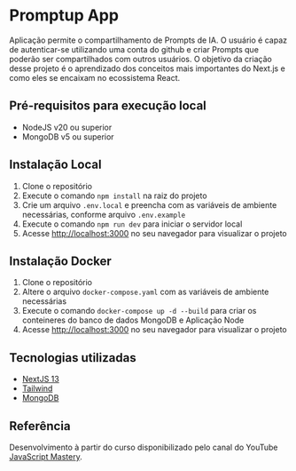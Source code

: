 # Promptup App

Aplicação permite o compartilhamento de Prompts de IA. O usuário é capaz de autenticar-se utilizando uma conta do github e criar Prompts que poderão ser compartilhados com outros usuários. O objetivo da criação desse projeto é o aprendizado dos conceitos mais importantes do Next.js e como eles se encaixam no ecossistema React.

## Pré-requisitos para execução local

- NodeJS v20 ou superior
- MongoDB v5 ou superior

## Instalação Local

1. Clone o repositório
2. Execute o comando `npm install` na raiz do projeto
3. Crie um arquivo `.env.local` e preencha com as variáveis de ambiente necessárias, conforme arquivo `.env.example`
4. Execute o comando `npm run dev` para iniciar o servidor local
5. Acesse [http://localhost:3000](http://localhost:3000) no seu navegador para visualizar o projeto

## Instalação Docker

1. Clone o repositório
2. Altere o arquivo `docker-compose.yaml` com as variáveis de ambiente necessárias
4. Execute o comando `docker-compose up -d --build` para criar os conteineres do banco de dados MongoDB e Aplicação Node
5. Acesse [http://localhost:3000](http://localhost:3000) no seu navegador para visualizar o projeto

## Tecnologias utilizadas

- [NextJS 13](https://nextjs.org/docs)
- [Tailwind](https://tailwindcss.com/docs/installation)
- [MongoDB](https://www.mongodb.com/)

## Referência

Desenvolvimento à partir do curso disponibilizado pelo canal do YouTube [JavaScript Mastery](https://www.youtube.com/watch?v=wm5gMKuwSYk&ab_channel=JavaScriptMastery).
